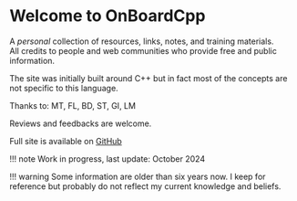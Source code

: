 # Welcome to OnBoardCpp

A *personal* collection of resources, links, notes, and training materials.  
All credits to people and web communities who provide free and public information.

The site was initially built around C++ but in fact most of the concepts are not specific to this language.

Thanks to: MT, FL, BD, ST, GI, LM

Reviews and feedbacks are welcome.

Full site is available on [GitHub](https://github.com/lisr-pcx/on-board-cpp)


!!! note
    Work in progress, last update: October 2024


!!! warning
    Some information are older than six years now. I keep for reference but probably do not reflect my current knowledge and beliefs.
